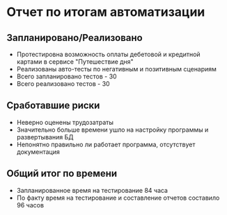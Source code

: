 # Отчет по итогам автоматизации

## Запланировано/Реализовано

- Протестировна возможность оплаты дебетовой и кредитной картами в сервисе "Путешествие дня"
- Реализованы авто-тесты по негативным и позитивным сценариям
- Всего запланировано тестов - 30
- Всего реализовано тестов - 30

## Cработавшие риски

- Неверно оценены трудозатраты
- Значительно больше времени ушло на настройку программы и развертывания БД
- Непонятно правильно ли работает программа, отсутствует документация

## Общий итог по времени

- Запланированное время на тестирование 84 часа
- По факту время на тестирование и составление отчетов составило 96 часов